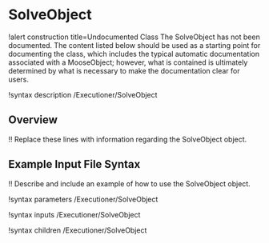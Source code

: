 # SolveObject

!alert construction title=Undocumented Class
The SolveObject has not been documented. The content listed below should be used as a starting point for
documenting the class, which includes the typical automatic documentation associated with a
MooseObject; however, what is contained is ultimately determined by what is necessary to make the
documentation clear for users.

!syntax description /Executioner/SolveObject

## Overview

!! Replace these lines with information regarding the SolveObject object.

## Example Input File Syntax

!! Describe and include an example of how to use the SolveObject object.

!syntax parameters /Executioner/SolveObject

!syntax inputs /Executioner/SolveObject

!syntax children /Executioner/SolveObject

